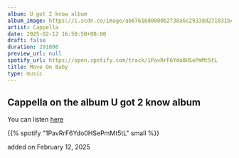 ```yaml
---
album: U got 2 know album
album_image: https://i.scdn.co/image/ab67616d0000b2738a6c2933dd271031bc495aa9
artist: Cappella
date: 2025-02-12 16:50:50+00:00
draft: false
duration: 291800
preview_url: null
spotify_url: https://open.spotify.com/track/1PavRrF6Ydo0HSePmMt5tL
title: Move On Baby
type: music
---
```



## Cappella on the album U got 2 know album

You can listen [here](https://open.spotify.com/track/1PavRrF6Ydo0HSePmMt5tL)

{{% spotify "1PavRrF6Ydo0HSePmMt5tL" small %}}

added on February 12, 2025